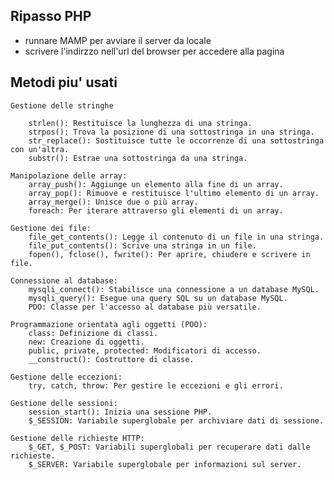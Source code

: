 ## Ripasso PHP

- runnare MAMP per avviare il server da locale
- scrivere l'indirzzo nell'url del browser per accedere alla pagina

## Metodi piu' usati 

    Gestione delle stringhe
    
        strlen(): Restituisce la lunghezza di una stringa.
        strpos(): Trova la posizione di una sottostringa in una stringa.
        str_replace(): Sostituisce tutte le occorrenze di una sottostringa con un'altra.
        substr(): Estrae una sottostringa da una stringa.

    Manipolazione delle array:
        array_push(): Aggiunge un elemento alla fine di un array.
        array_pop(): Rimuove e restituisce l'ultimo elemento di un array.
        array_merge(): Unisce due o più array.
        foreach: Per iterare attraverso gli elementi di un array.

    Gestione dei file:
        file_get_contents(): Legge il contenuto di un file in una stringa.
        file_put_contents(): Scrive una stringa in un file.
        fopen(), fclose(), fwrite(): Per aprire, chiudere e scrivere in file.

    Connessione al database:
        mysqli_connect(): Stabilisce una connessione a un database MySQL.
        mysqli_query(): Esegue una query SQL su un database MySQL.
        PDO: Classe per l'accesso al database più versatile.

    Programmazione orientata agli oggetti (POO):
        class: Definizione di classi.
        new: Creazione di oggetti.
        public, private, protected: Modificatori di accesso.
        __construct(): Costruttore di classe.

    Gestione delle eccezioni:
        try, catch, throw: Per gestire le eccezioni e gli errori.

    Gestione delle sessioni:
        session_start(): Inizia una sessione PHP.
        $_SESSION: Variabile superglobale per archiviare dati di sessione.

    Gestione delle richieste HTTP:
        $_GET, $_POST: Variabili superglobali per recuperare dati dalle richieste.
        $_SERVER: Variabile superglobale per informazioni sul server.
